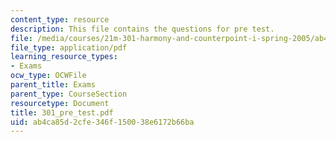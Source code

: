 ```yaml
---
content_type: resource
description: This file contains the questions for pre test.
file: /media/courses/21m-301-harmony-and-counterpoint-i-spring-2005/ab4ca85d2cfe346f150038e6172b66ba_301_pre_test.pdf
file_type: application/pdf
learning_resource_types:
- Exams
ocw_type: OCWFile
parent_title: Exams
parent_type: CourseSection
resourcetype: Document
title: 301_pre_test.pdf
uid: ab4ca85d-2cfe-346f-1500-38e6172b66ba
---
```

